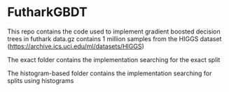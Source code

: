 # FutharkGBDT
This repo contains the code used to implement gradient boosted decision trees in futhark
data.gz contains 1 million samples from the HIGGS dataset (https://archive.ics.uci.edu/ml/datasets/HIGGS)

The exact folder contains the implementation searching for the exact split

The histogram-based folder contains the implementation searching for splits using histograms
